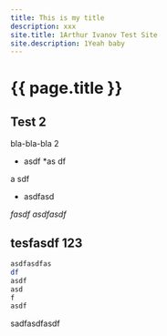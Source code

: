 ```yaml
---
title: This is my title
description: xxx
site.title: 1Arthur Ivanov Test Site
site.description: 1Yeah baby
---
```

# {{ page.title }}

## Test 2

bla-bla-bla 2

* asdf *as df

a sdf

* asdfasd

*fasdf* _asdfasdf_

## tesfasdf 123

```bash
asdfasdfas
df
asdf
asd
f
asdf
```

sadfasdfasdf
